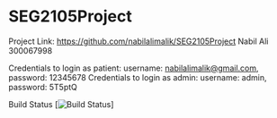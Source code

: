# SEG2105Project
Project Link: https://github.com/nabilalimalik/SEG2105Project
Nabil Ali 300067998

Credentials to login as patient:  username: nabilalimalik@gmail.com, password: 12345678
Credentials to login as admin:    username: admin, password: 5T5ptQ

Build Status
[![Build
Status](https://circleci.com/gh/nabilalimalik/ProductCatalog.png?branch=master)]
